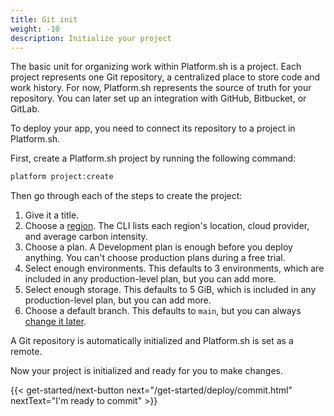 ```yaml
---
title: Git init
weight: -10
description: Initialize your project
---
```


The basic unit for organizing work within Platform.sh is a project.
Each project represents one Git repository, a centralized place to store code and work history.
For now, Platform.sh represents the source of truth for your repository.
You can later set up an integration with GitHub, Bitbucket, or GitLab.

To deploy your app, you need to connect its repository to a project in Platform.sh.

First, create a Platform.sh project by running the following command:

```bash
platform project:create
```

Then go through each of the steps to create the project:

1. Give it a title.
2. Choose a [region](../../development/regions.md).
   The CLI lists each region's location, cloud provider, and average carbon intensity.
3. Choose a plan.
   A Development plan is enough before you deploy anything.
   You can't choose production plans during a free trial.
4. Select enough environments.
   This defaults to 3 environments, which are included in any production-level plan, but you can add more.
5. Select enough storage.
   This defaults to 5 GiB, which is included in any production-level plan, but you can add more.
6. Choose a default branch.
   This defaults to `main`, but you can always [change it later](../../environments/default-environment.md).

A Git repository is automatically initialized and Platform.sh is set as a remote.

Now your project is initialized and ready for you to make changes.

{{< get-started/next-button next="/get-started/deploy/commit.html" nextText="I'm ready to commit" >}}
